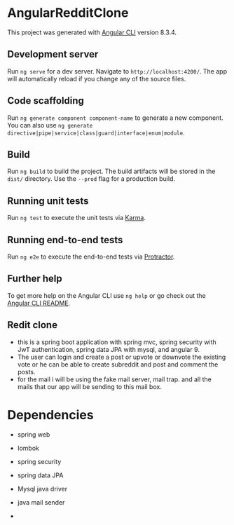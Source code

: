 # AngularRedditClone

This project was generated with [Angular CLI](https://github.com/angular/angular-cli) version 8.3.4.

## Development server

Run `ng serve` for a dev server. Navigate to `http://localhost:4200/`. The app will automatically reload if you change any of the source files.

## Code scaffolding

Run `ng generate component component-name` to generate a new component. You can also use `ng generate directive|pipe|service|class|guard|interface|enum|module`.

## Build

Run `ng build` to build the project. The build artifacts will be stored in the `dist/` directory. Use the `--prod` flag for a production build.

## Running unit tests

Run `ng test` to execute the unit tests via [Karma](https://karma-runner.github.io).

## Running end-to-end tests

Run `ng e2e` to execute the end-to-end tests via [Protractor](http://www.protractortest.org/).

## Further help

To get more help on the Angular CLI use `ng help` or go check out the [Angular CLI README](https://github.com/angular/angular-cli/blob/master/README.md).

## Redit clone

- this is a spring boot application with spring mvc, spring security with JwT authentication, spring data JPA with mysql, and angular 9.
- The user can login and create a post or upvote or downvote the existing vote or he can be able to create subreddit and post and comment the posts.
- for the mail i will be using the fake mail server, mail trap. and all the mails that our app will be sending to this mail box.

# Dependencies

- spring web
- lombok
- spring security
- spring data JPA
- Mysql java driver
- java mail sender

- 
